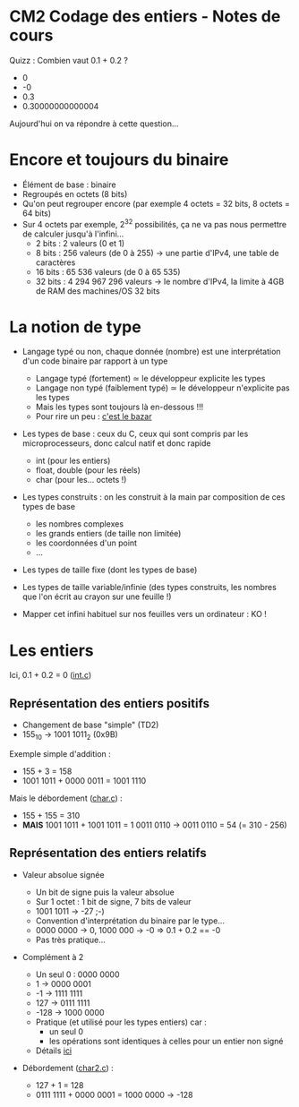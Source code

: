 CM2 Codage des entiers - Notes de cours
=======================================

Quizz : Combien vaut 0.1 + 0.2 ?
- 0
- -0
- 0.3
- 0.30000000000004

Aujourd'hui on va répondre à cette question...


Encore et toujours du binaire
=============================

- Élément de base : binaire
- Regroupés en octets (8 bits)
- Qu'on peut regrouper encore (par exemple 4 octets = 32 bits, 8 octets = 64 bits)
- Sur 4 octets par exemple, 2<sup>32</sup> possibilités, ça ne va pas nous permettre de calculer jusqu'à l'infini...
  - 2 bits : 2 valeurs (0 et 1)
  - 8 bits : 256 valeurs (de 0 à 255) -> une partie d'IPv4, une table de caractères
  - 16 bits : 65 536 valeurs (de 0 à 65 535)
  - 32 bits : 4 294 967 296 valeurs -> le nombre d'IPv4, la limite à 4GB de RAM des machines/OS 32 bits

La notion de type
=================

- Langage typé ou non, chaque donnée (nombre) est une interprétation d'un code binaire par rapport à un type
  - Langage typé (fortement) ≃ le développeur explicite les types
  - Langage non typé (faiblement typé) ≃ le développeur n'explicite pas les types
  - Mais les types sont toujours là en-dessous !!!
  - Pour rire un peu : [c'est le bazar](https://fr.wikipedia.org/wiki/Typage_fort)

- Les types de base : ceux du C, ceux qui sont compris par les microprocesseurs, donc calcul natif et donc rapide
  - int (pour les entiers)
  - float, double (pour les réels)
  - char (pour les... octets !)
- Les types construits : on les construit à la main par composition de ces types de base
  - les nombres complexes
  - les grands entiers (de taille non limitée)
  - les coordonnées d'un point
  - ...

- Les types de taille fixe (dont les types de base)
- Les types de taille variable/infinie (des types construits, les nombres que l'on écrit au crayon sur une feuille !)

- Mapper cet infini habituel sur nos feuilles vers un ordinateur : KO !

Les entiers
===========

Ici, 0.1 + 0.2 = 0 ([int.c](cm2-nombres-code/int.c))

Représentation des entiers positifs
-----------------------------------

- Changement de base "simple" (TD2)
- 155<sub>10</sub> -> 1001 1011<sub>2</sub> (0x9B)

Exemple simple d'addition :
- 155 + 3 = 158
- 1001 1011 + 0000 0011 = 1001 1110

Mais le débordement ([char.c](cm2-nombres-code/char.c)) :
- 155 + 155 = 310
- **MAIS** 1001 1011 + 1001 1011 = 1 0011 0110 -> 0011 0110 = 54 (= 310 - 256)


Représentation des entiers relatifs
-----------------------------------

- Valeur absolue signée
  - Un bit de signe puis la valeur absolue
  - Sur 1 octet : 1 bit de signe, 7 bits de valeur
  - 1001 1011 -> -27 ;-)
  - Convention d'interprétation du binaire par le type...
  - 0000 0000 -> 0, 1000 000 -> -0 => 0.1 + 0.2 == -0
  - Pas très pratique...

- Complément à 2
  - Un seul 0 : 0000 0000
  - 1 -> 0000 0001
  - -1 -> 1111 1111
  - 127 -> 0111 1111
  - -128 -> 1000 0000
  - Pratique (et utilisé pour les types entiers) car :
    - un seul 0
    - les opérations sont identiques à celles pour un entier non signé
  - Détails [ici](https://fr.wikipedia.org/wiki/Compl%C3%A9ment_%C3%A0_deux)

- Débordement ([char2.c](cm2-nombres-code/char2.c)) :
  - 127 + 1 = 128
  - 0111 1111 + 0000 0001 = 1000 0000 -> -128
